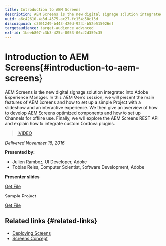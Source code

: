 ```yaml
---
title: Introduction to AEM Screens
description: AEM Screens is the new digital signage solution integrated into Adobe Experience Manager. In this AEM Gems session, we will present the main features of AEM Screens and how to set up a simple Project with a slideshow and an interactive experience. We then give an overview of how to develop AEM Screens optimized components and how to set up Channels for offline use. Finally, we will explore the AEM Screens REST API and explain how to integrate custom Cordova plugins.
uuid: a6c42610-4a3d-4575-ac27-fc154d58c13d
discoiquuid: c3001249-b443-420d-924c-b52e515026ef
targetaudience: target-audience advanced
exl-id: 1beeb807-c3b3-425c-8053-06cd2d359c35
---
```

# Introduction to AEM Screens{#introduction-to-aem-screens}

AEM Screens is the new digital signage solution integrated into Adobe Experience Manager. In this AEM Gems session, we will present the main features of AEM Screens and how to set up a simple Project with a slideshow and an interactive experience. We then give an overview of how to develop AEM Screens optimized components and how to set up Channels for offline use. Finally, we will explore the AEM Screens REST API and explain how to integrate custom Cordova plugins.

>[!VIDEO](https://video.tv.adobe.com/v/19301/?quality=9)

*Delivered November 16, 2016*

**Presented by:**

* Julien Ramboz, UI Developer, Adobe
* Tobias Reiss, Computer Scientist, Software Development, Adobe

**Presenter slides**

[Get File](assets/2016-11-16-aem-screens.pdf)

Sample Project

[Get File](assets/aemscreensgems.zip)

## Related links {#related-links}

* [Deploying Screens](https://docs.adobe.com/docs/en/aem/6-2/deploy/screens.html)
* [Screens Concept](https://docs.adobe.com/docs/en/aem/6-2/administer/screens.html)
